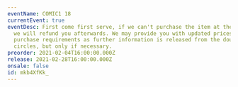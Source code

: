 ```yaml
---
eventName: COMIC1 18
currentEvent: true
eventDesc: First come first serve, if we can't purchase the item at the event,
  we will refund you afterwards. We may provide you with updated prices or set
  purchase requirements as further information is released from the doujin
  circles, but only if necessary.
preorder: 2021-02-04T16:00:00.000Z
release: 2021-02-28T16:00:00.000Z
onsale: false
id: mkb4XfKk_
---
```

